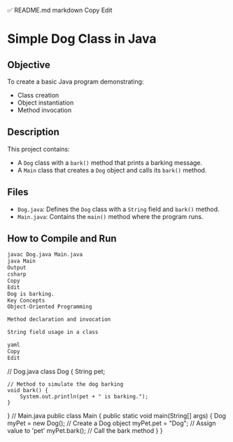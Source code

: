 ✅ README.md
markdown
Copy
Edit
# Simple Dog Class in Java

## Objective
To create a basic Java program demonstrating:
- Class creation
- Object instantiation
- Method invocation

## Description
This project contains:
- A `Dog` class with a `bark()` method that prints a barking message.
- A `Main` class that creates a `Dog` object and calls its `bark()` method.

## Files
- `Dog.java`: Defines the `Dog` class with a `String` field and `bark()` method.
- `Main.java`: Contains the `main()` method where the program runs.

## How to Compile and Run
```bash
javac Dog.java Main.java
java Main
Output
csharp
Copy
Edit
Dog is barking.
Key Concepts
Object-Oriented Programming

Method declaration and invocation

String field usage in a class

yaml
Copy
Edit
```
// Dog.java
class Dog {
    String pet;

    // Method to simulate the dog barking
    void bark() {
        System.out.println(pet + " is barking.");
    }
}
// Main.java
public class Main {
    public static void main(String[] args) {
        Dog myPet = new Dog();   // Create a Dog object
        myPet.pet = "Dog";       // Assign value to 'pet'
        myPet.bark();            // Call the bark method
    }
}
```
